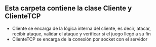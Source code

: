 ## Esta carpeta contiene la clase Cliente y ClienteTCP
- Cliente se encarga de la lógica interna del cliente, es decir, atacar, recibir ataque, validar el ataque y verificar si el juego llegó a su fin
- ClienteTCP se encarga de la conexión por socket con el servidor
